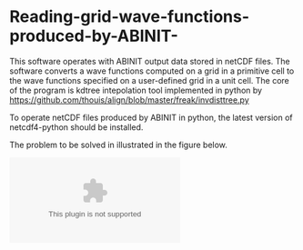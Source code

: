# Reading-grid-wave-functions-produced-by-ABINIT-
This software operates with ABINIT output data stored in netCDF files. The software converts a wave functions computed on a grid in a primitive cell to the wave functions specified on a user-defined grid in a unit cell. The core of the program is kdtree intepolation tool implemented in python by https://github.com/thouis/align/blob/master/freak/invdisttree.py

To operate netCDF files produced by ABINIT in python, the latest version of netcdf4-python should be installed.

The problem to be solved in illustrated in the figure below.

![alt tag](https://github.com/freude/Reading-grid-wave-functions-produced-by-ABINIT-/blob/master/drawing.eps)


